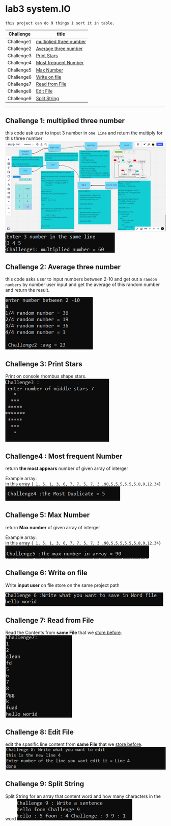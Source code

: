 # lab3 system.IO

    this project can do 9 things i sort it in table.


 Challenge|title
 ---- | ------
Challenge1|[multiplied three number](#challenge-1-multiplied-three-number)
Challenge2|[Average three number](#challenge-2-average-three-number)
Challenge3|[Print Stars](#challenge-3-print-stars)
Challenge4|[Most frequent Number](#challenge4--most-frequent-number)
Challenge5|[Max Number](#challenge-5-max-number)
Challenge6|[Write on file ](#challenge-6-write-on-file)
Challenge7|[Read from File](#challenge-7-read-from-file)
Challenge8|[Edit File](#challenge-8-edit-file)
Challenge9|[Split String ](#challenge-9-split-string)

------


## Challenge 1: multiplied three number
this code ask user to input 3 number in `one Line` and return the multiply for this three number
![ing](./image/Chalenge1.png)
![img](./image/Challenge_1.PNG)


## Challenge 2: Average three number
this code asks user to input numbers between 2-10 and get out a `random numbers` by number user input and get the average of this random number and return the result.
 
![img](./image/Challenge_2.PNG)


## Challenge 3: Print Stars
Print on console rhombus shape stars. 
![img](./image/Challenge_3.PNG)

## Challenge4 : Most frequent Number 
return **the most appears** number of given array of interger

Example array:  
in this array `{ 1, 5, 1, 3, 6, 7, 7, 5, 7, 3 ,90,5,5,5,5,5,5,8,9,12,34}`  
![img](./image/Challenge_4.PNG)



## Challenge 5: Max Number 
return **Max number** of given array of interger

Example array:  
in this array `{ 1, 5, 1, 3, 6, 7, 7, 5, 7, 3 ,90,5,5,5,5,5,5,8,9,12,34}`  
![img](./image/Challenge_5.PNG)



## Challenge 6: Write on file 
Write **input user** on file store on the same project path 

![img](./image/Challenge_6.PNG)


## Challenge 7: Read from File
Read the Contents from **same File** that we [store before](#challenge-6-write-on-file).
![img](./image/Challenge_7.PNG)



## Challenge 8: Edit File
edit the spasific line content from **same File** that we [store before](#challenge-6-write-on-file).
![img](./image/Challenge_8.PNG)
 


## Challenge 9: Split String 
Split String for an array that content word and how many characters in the word
![img](./image/Challenge_9.PNG)